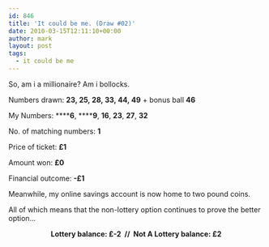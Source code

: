 ```yaml
---
id: 846
title: 'It could be me. (Draw #02)'
date: 2010-03-15T12:11:10+00:00
author: mark
layout: post
tags:
  - it could be me
---
```

So, am i a millionaire? Am i bollocks.

Numbers drawn: **23, 25, 28, 33, 44, 49** + bonus ball **46**

My Numbers: ******6**, ******9**, **16**, **23**, **27**, **32**

No. of matching numbers: **1**

Price of ticket: **£1**

Amount won: **£0**

Financial outcome: **-£1**

Meanwhile, my online savings account is now home to two pound coins.

All of which means that the non-lottery option continues to prove the better option…

<p style="text-align: center;">
  <strong>Lottery balance: £-2  //  Not A Lottery balance: £2</strong>
</p>